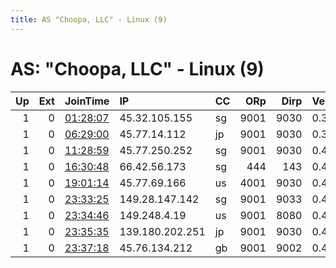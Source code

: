 ```yaml
---
title: AS "Choopa, LLC" - Linux (9)
---
```


# AS: "Choopa, LLC" - Linux (9)

|   Up |   Ext | JoinTime                                                                                            | IP              | CC   |   ORp |   Dirp | Version   | Contact   | Nickname           |   eFamMembers |
|-----:|------:|:----------------------------------------------------------------------------------------------------|:----------------|:-----|------:|-------:|:----------|:----------|:-------------------|--------------:|
|    1 |     0 | [01:28:07](https://metrics.torproject.org/rs.html#details/FD8956D8B38F7F7D15CF7D5FAB256FFC5CA836B3) | 45.32.105.155   | sg   |  9001 |   9030 | 0.3.5.8   | None      | BeyondNtionl       |             1 |
|    1 |     0 | [06:29:00](https://metrics.torproject.org/rs.html#details/795C03E549FC800636066D89EA8BA65273F0AC08) | 45.77.14.112    | jp   |  9001 |   9030 | 0.3.5.8   | None      | BridegroomDisster  |             1 |
|    1 |     0 | [11:28:59](https://metrics.torproject.org/rs.html#details/2F836FC1090FDEA08409FFF390EDBD0FCE653F91) | 45.77.250.252   | sg   |  9001 |   9030 | 0.4.1.6   | None      | HrmonyCrown        |             1 |
|    1 |     0 | [16:30:48](https://metrics.torproject.org/rs.html#details/EB595723844F81CD13636264479C86EF1453F6E7) | 66.42.56.173    | sg   |   444 |    143 | 0.4.0.5   | None      | NurseryGreement    |             1 |
|    1 |     0 | [19:01:14](https://metrics.torproject.org/rs.html#details/93A7DE281390F2B8B78ED767A5F6396FFF5CEE6B) | 45.77.69.166    | us   |  4001 |   9030 | 0.4.1.6   | None      | RibbonUnderline    |             1 |
|    1 |     0 | [23:33:25](https://metrics.torproject.org/rs.html#details/5BAA6CC02702D5612E18F9A3DD282A2DD36EF5B8) | 149.28.147.142  | sg   |  9001 |   9033 | 0.4.0.5   | None      | FemleDiffer        |             1 |
|    1 |     0 | [23:34:46](https://metrics.torproject.org/rs.html#details/1E6F2664B087B561DD018692B797C2246CD286EC) | 149.248.4.19    | us   |  9001 |   8080 | 0.4.1.6   | None      | VillgerVenice      |             1 |
|    1 |     0 | [23:35:35](https://metrics.torproject.org/rs.html#details/F5D47E0E7C0C9BE4E1721BEA3C01A8BB33884E02) | 139.180.202.251 | jp   |  9001 |   9030 | 0.4.0.5   | None      | CrownDutchmn       |             1 |
|    1 |     0 | [23:37:18](https://metrics.torproject.org/rs.html#details/A0534BD19AF52031E2B6A53AD0AF56CC7B029ACE) | 45.76.134.212   | gb   |  9001 |   9002 | 0.4.1.6   | None      | PossibilityCreture |             1 |
